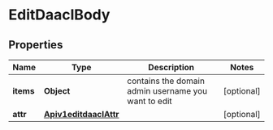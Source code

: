 # EditDaaclBody

## Properties
Name | Type | Description | Notes
------------ | ------------- | ------------- | -------------
**items** | **Object** | contains the domain admin username you want to edit |  [optional]
**attr** | [**Apiv1editdaaclAttr**](Apiv1editdaaclAttr.md) |  |  [optional]
